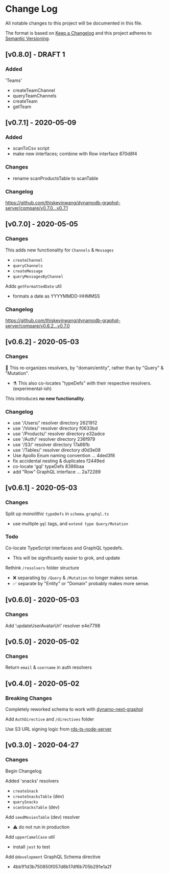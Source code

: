 # Change Log

All notable changes to this project will be documented in this file.

The format is based on [Keep a Changelog](http://keepachangelog.com/) and this project adheres to [Semantic Versioning](http://semver.org/).

## [v0.8.0] - DRAFT 1

### Added

'Teams'

- createTeamChannel
- queryTeamChannels
- createTeam
- getTeam

## [v0.7.1] - 2020-05-09

### Added

- scanToCsv script
- make new interfaces; combine with Row interface 870d8f4

### Changes

- rename scanProductsTable to scanTable

### Changelog

https://github.com/thiskevinwang/dynamodb-graphql-server/compare/v0.7.0...v0.7.1

## [v0.7.0] - 2020-05-05

### Changes

This adds new functionality for `Channels` & `Messages`

- `createChannel`
- `queryChannels`
- `createMessage`
- `queryMessagesByChannel`

Adds `getFormattedDate` util

- formats a date as YYYYMMDD-HHMMSS

### Changelog

https://github.com/thiskevinwang/dynamodb-graphql-server/compare/v0.6.2...v0.7.0

## [v0.6.2] - 2020-05-03

### Changes

:art: This re-organizes resolvers, by "domain/entity", rather than by "Query" & "Mutation".

- :alembic: This also co-locates "typeDefs" with their respective resolvers. (experimental-ish)

This introduces **no new functionality**.

### Changelog

- use '/Users/' resolver directory 2621912
- use '/Votes/' resolver directory f0633bd
- use '/Products/' resolver directory e32adce
- use '/Auth/' resolver directory 236f979
- use '/S3/' resolver directory 17a66fb
- use '/Tables/' resolver directory d0d3e08
- Use Apollo Enum naming convention … 4ded3f8
- fix accidental nesting & duplicates f2449ed
- co-locate 'gql' typeDefs 8386baa
- add "Row" GraphQL interface … 2a72289

## [v0.6.1] - 2020-05-03

### Changes

Split up _monolithic_ `typeDefs` in `schema.graphql.ts`

- use multiple `gql` tags, and `extend type Query/Mutation`

### Todo

Co-locate TypeScript interfaces and GraphQL typedefs.

- This will be significantly easier to grok, and update

Rethink `/resolvers` folder structure

- ❌ separating by `/Query` & `/Mutation` no longer makes sense.
- ✅ separate by "Entity" or "Domain" probably makes more sense.

## [v0.6.0] - 2020-05-03

### Changes

Add 'updateUserAvatarUrl' resolver e4e7798

## [v0.5.0] - 2020-05-02

### Changes

Return `email` & `username` in auth resolvers

## [v0.4.0] - 2020-05-02

### Breaking Changes

Completely reworked schema to work with [dynamo-next-graphql](https://github.com/thiskevinwang/dynamo-next-graphql)

Add `AuthDirective` and `/directives` folder

Use S3 URL signing logic from [rds-ts-node-server](https://github.com/thiskevinwang/rds-ts-node-server)

## [v0.3.0] - 2020-04-27

### Changes

Begin Changelog

Added 'snacks' resolvers

- `createSnack`
- `createSnacksTable` (dev)
- `querySnacks`
- `scanSnacksTable` (dev)

Add `seedMoviesTable` (dev) resolver

- ⚠️ do not run in production

Add `upperCamelCase` util

- install `jest` to test

Add `@development` GraphQL Schema directive

- 4bb1f1d3b750850f057d8b17df6b705b291e1a2f

